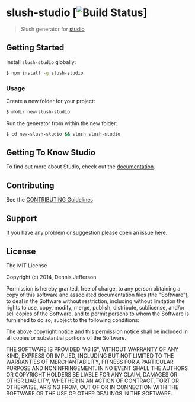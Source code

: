 # slush-studio [![Build Status](https://secure.travis-ci.org/djfsn/slush-studio.png?branch=master)]

> Slush generator for [studio](https://github.com/djfrsn/gulp-studio)


## Getting Started

Install `slush-studio` globally:

```bash
$ npm install -g slush-studio
```

### Usage

Create a new folder for your project:

```bash
$ mkdir new-slush-studio
```

Run the generator from within the new folder:

```bash
$ cd new-slush-studio && slush slush-studio
```

## Getting To Know Studio

To find out more about Studio, check out the [documentation](https://github.com/djfrsn/studio).

## Contributing

See the [CONTRIBUTING Guidelines](https://github.com/djfsn/slush-studio/blob/master/CONTRIBUTING.md)

## Support
If you have any problem or suggestion please open an issue [here](https://github.com/djfsn/slush-studio/issues).

## License 

The MIT License

Copyright (c) 2014, Dennis Jefferson

Permission is hereby granted, free of charge, to any person
obtaining a copy of this software and associated documentation
files (the "Software"), to deal in the Software without
restriction, including without limitation the rights to use,
copy, modify, merge, publish, distribute, sublicense, and/or sell
copies of the Software, and to permit persons to whom the
Software is furnished to do so, subject to the following
conditions:

The above copyright notice and this permission notice shall be
included in all copies or substantial portions of the Software.

THE SOFTWARE IS PROVIDED "AS IS", WITHOUT WARRANTY OF ANY KIND,
EXPRESS OR IMPLIED, INCLUDING BUT NOT LIMITED TO THE WARRANTIES
OF MERCHANTABILITY, FITNESS FOR A PARTICULAR PURPOSE AND
NONINFRINGEMENT. IN NO EVENT SHALL THE AUTHORS OR COPYRIGHT
HOLDERS BE LIABLE FOR ANY CLAIM, DAMAGES OR OTHER LIABILITY,
WHETHER IN AN ACTION OF CONTRACT, TORT OR OTHERWISE, ARISING
FROM, OUT OF OR IN CONNECTION WITH THE SOFTWARE OR THE USE OR
OTHER DEALINGS IN THE SOFTWARE.


